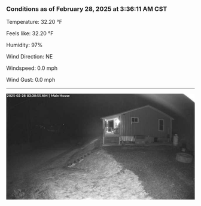 ### Conditions as of February 28, 2025 at 3:36:11 AM CST 

Temperature: 32.20 &deg;F

Feels like: 32.20 &deg;F

Humidity: 97%

Wind Direction: NE

Windspeed: 0.0 mph

Wind Gust: 0.0 mph

---

<img src="./images/latest.jpeg"/>

